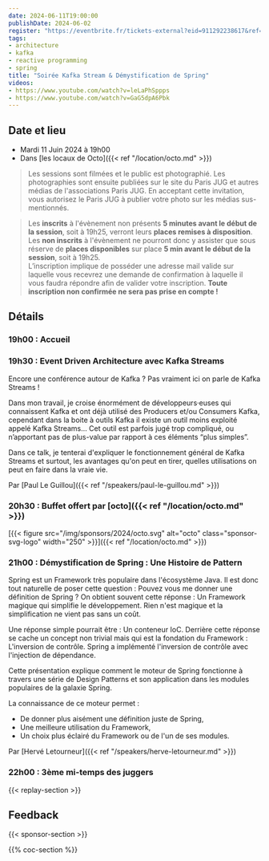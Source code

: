 ```yaml
---
date: 2024-06-11T19:00:00
publishDate: 2024-06-02
register: "https://eventbrite.fr/tickets-external?eid=911292238617&ref=etckt"
tags:
- architecture
- kafka
- reactive programming
- spring
title: "Soirée Kafka Stream & Démystification de Spring"
videos:
- https://www.youtube.com/watch?v=leLaPhSppps
- https://www.youtube.com/watch?v=GaG5dpA6Pbk
---
```


## Date et lieu

* Mardi 11 Juin 2024 à 19h00
* Dans [les locaux de Octo]({{< ref "/location/octo.md" >}})

> Les sessions sont filmées et le public est photographié. Les photographies sont ensuite publiées sur le site du Paris JUG et autres médias de l'associations Paris JUG. En acceptant cette invitation, vous autorisez le Paris JUG à publier votre photo sur les médias sus-mentionnés.

> Les **inscrits** à l'évènement non présents **5 minutes avant le début de la session**, soit à 19h25, verront leurs **places remises à disposition**.  
Les **non inscrits** à l'évènement ne pourront donc y assister que sous réserve de **places disponibles** sur place **5 min avant le début de la session**, soit à 19h25.  
L’inscription implique de posséder une adresse mail valide sur laquelle vous recevrez une demande de confirmation à laquelle il vous faudra répondre afin de valider votre inscription.
**Toute inscription non confirmée ne sera pas prise en compte !**

## Détails

### 19h00 : Accueil

### 19h30 : Event Driven Architecture avec Kafka Streams

Encore une conférence autour de Kafka ? Pas vraiment ici on parle de Kafka Streams !

Dans mon travail, je croise énormément de développeurs·euses qui connaissent Kafka et ont déjà utilisé des Producers et/ou Consumers Kafka, cependant dans la boite à outils Kafka il existe un outil moins exploité appelé Kafka Streams…
Cet outil est parfois jugé trop compliqué, ou n’apportant pas de plus-value par rapport à ces éléments “plus simples”. 

Dans ce talk, je tenterai d'expliquer le fonctionnement général de Kafka Streams et surtout, les avantages qu'on peut en tirer, quelles utilisations on peut en faire dans la vraie vie.

Par [Paul Le Guillou]({{< ref "/speakers/paul-le-guillou.md" >}})

### 20h30 : Buffet offert par [octo]({{< ref "/location/octo.md" >}})

[{{< figure src="/img/sponsors/2024/octo.svg" alt="octo" class="sponsor-svg-logo" width="250" >}}]({{< ref "/location/octo.md" >}})

### 21h00 : Démystification de Spring : Une Histoire de Pattern

Spring est un Framework très populaire dans l'écosystème Java.
Il est donc tout naturelle de poser cette question : Pouvez vous me donner une définition de Spring ?
On obtient souvent cette réponse : Un Framework magique qui simplifie le développement.
Rien n'est magique et la simplification ne vient pas sans un coût.

Une réponse simple pourrait être : Un conteneur IoC.
Derrière cette réponse se cache un concept non trivial mais qui est la fondation du Framework : L'inversion de contrôle.
Spring a implémenté l'inversion de contrôle avec l'injection de dépendance.

Cette présentation explique comment le moteur de Spring fonctionne à travers une série de Design Patterns et son application dans les modules populaires de la galaxie Spring.

La connaissance de ce moteur permet :

-   De donner plus aisément une définition juste de Spring,
-   Une meilleure utilisation du Framework,
-   Un choix plus éclairé du Framework ou de l'un de ses modules.

Par [Hervé Letourneur]({{< ref "/speakers/herve-letourneur.md" >}})

### 22h00 : 3ème mi-temps des juggers

{{< replay-section >}}

## Feedback

{{< sponsor-section >}}

{{% coc-section %}}
